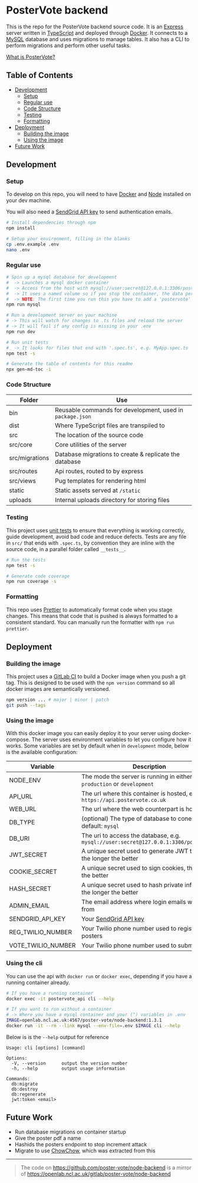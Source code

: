 # PosterVote backend

This is the repo for the PosterVote backend source code.
It is an [Express](https://expressjs.com/) server written in [TypeScript](https://www.typescriptlang.org/) and deployed through [Docker](https://www.docker.com/).
It connects to a [MySQL](https://www.mysql.com/) database and uses migrations to manage tables.
It also has a CLI to perform migrations and perform other useful tasks.

[What is PosterVote?](https://github.com/poster-vote/about)

<!-- toc-head -->

## Table of Contents

- [Development](#development)
  - [Setup](#setup)
  - [Regular use](#regular-use)
  - [Code Structure](#code-structure)
  - [Testing](#testing)
  - [Formatting](#formatting)
- [Deployment](#deployment)
  - [Building the image](#building-the-image)
  - [Using the image](#using-the-image)
- [Future Work](#future-work)

<!-- toc-tail -->

## Development

### Setup

To develop on this repo, you will need to have [Docker](https://www.docker.com/get-started) and [Node](https://nodejs.org/en/) installed on your dev machine.

You will also need a [SendGrid API key](https://app.sendgrid.com/settings/api_keys) to send authentication emails.

```bash
# Install dependencies through npm
npm install

# Setup your environment, filling in the blanks
cp .env.example .env
nano .env
```

### Regular use

```bash
# Spin up a mysql database for development
#  -> Launches a mysql docker container
#  -> Access from the host with mysql://user:secret@127.0.0.1:3306/postervote
#  -> It uses a named volume so if you stop the container, the data persists
#  -> NOTE: The first time you run this you have to add a 'postervote' table
npm run mysql

# Run a development server on your machine
# -> This will watch for changes to .ts files and reload the server
# -> It will fail if any config is missing in your .env
npm run dev

# Run unit tests
#  -> It looks for files that end with '.spec.ts', e.g. MyApp.spec.ts
npm test -s

# Generate the table of contents for this readme
npx gen-md-toc -i
```

### Code Structure

| Folder         | Use                                                       |
| -------------- | --------------------------------------------------------- |
| bin            | Reusable commands for development, used in `package.json` |
| dist           | Where TypeScript files are transpiled to                  |
| src            | The location of the source code                           |
| src/core       | Core utilities of the server                              |
| src/migrations | Database migrations to create & replicate the database    |
| src/routes     | Api routes, routed to by express                          |
| src/views      | Pug templates for rendering html                          |
| static         | Static assets served at `/static`                         |
| uploads        | Internal uploads directory for storing files              |

### Testing

This project uses [unit tests](https://en.wikipedia.org/wiki/Unit_testing) to ensure that everything is working correctly, guide development, avoid bad code and reduce defects.
Tests are any file in `src/` that ends with `.spec.ts`, by convention they are inline with the source code,
in a parallel folder called `__tests__`.

```bash
# Run the tests
npm test -s

# Generate code coverage
npm run coverage -s
```

### Formatting

This repo uses [Prettier](https://prettier.io/) to automatically format code when you stage changes.
This means that code that is pushed is always formatted to a consistent standard.
You can manually run the formatter with `npm run prettier`.

## Deployment

### Building the image

This project uses a [GitLab CI](https://about.gitlab.com/product/continuous-integration/) to build a Docker image when you push a git tag.
This is designed to be used with the `npm version` command so all docker images are semantically versioned.

```bash
npm version ... # major | minor | patch
git push --tags
```

### Using the image

With this docker image you can easily deploy it to your server using docker-compose.
The server uses environment variables to let you configure how it works.
Some variables are set by default when in `development` mode, below is the available configuration:

| Variable           | Description                                                                          |
| ------------------ | ------------------------------------------------------------------------------------ |
| NODE_ENV           | The mode the server is running in either `production` or `development`               |
| API_URL            | The url where this container is hosted, e.g. `https://api.postervote.co.uk`          |
| WEB_URL            | The url where the web counterpart is hosted                                          |
| DB_TYPE            | (optional) The type of database to conenct to, default: `mysql`                      |
| DB_URI             | The uri to access the database, e.g. `mysql://user:secret@127.0.0.1:3306/postervote` |
| JWT_SECRET         | A unique secret used to generate JWT tokens, the longer the better                   |
| COOKIE_SECRET      | A unique secret used to sign cookies, the longer the better                          |
| HASH_SECRET        | A unique secret used to hash private info with, the longer the better                |
| ADMIN_EMAIL        | The email address where login emails will come from                                  |
| SENDGRID_API_KEY   | Your [SendGrid API key](https://app.sendgrid.com/settings/api_keys)                  |
| REG_TWILIO_NUMBER  | Your Twilio phone number used to register posters                                    |
| VOTE_TWILIO_NUMBER | Your Twilio phone number used to submit votes                                        |

### Using the cli

You can use the api with `docker run` or `docker exec`, depending if you have a running container already.

```bash
# If you have a running container
docker exec -it postervote_api cli --help

# If you want to run without a container
# -> Where you have a mysql container and your (^) variables in .env
IMAGE=openlab.ncl.ac.uk:4567/poster-vote/node-backend:1.3.1
docker run -it --rm --link mysql --env-file=.env $IMAGE cli --help
```

Below is is the `--help` output for reference

```
Usage: cli [options] [command]

Options:
  -V, --version      output the version number
  -h, --help         output usage information

Commands:
  db:migrate
  db:destroy
  db:regenerate
  jwt:token <email>
```

## Future Work

- Run database migrations on container startup
- Give the poster pdf a name
- Hashids the posters endpoint to stop increment attack
- Migrate to use [ChowChow](https://github.com/robb-j/chowchow), which was extracted from this

---

> The code on https://github.com/poster-vote/node-backend is a mirror of https://openlab.ncl.ac.uk/gitlab/poster-vote/node-backend
